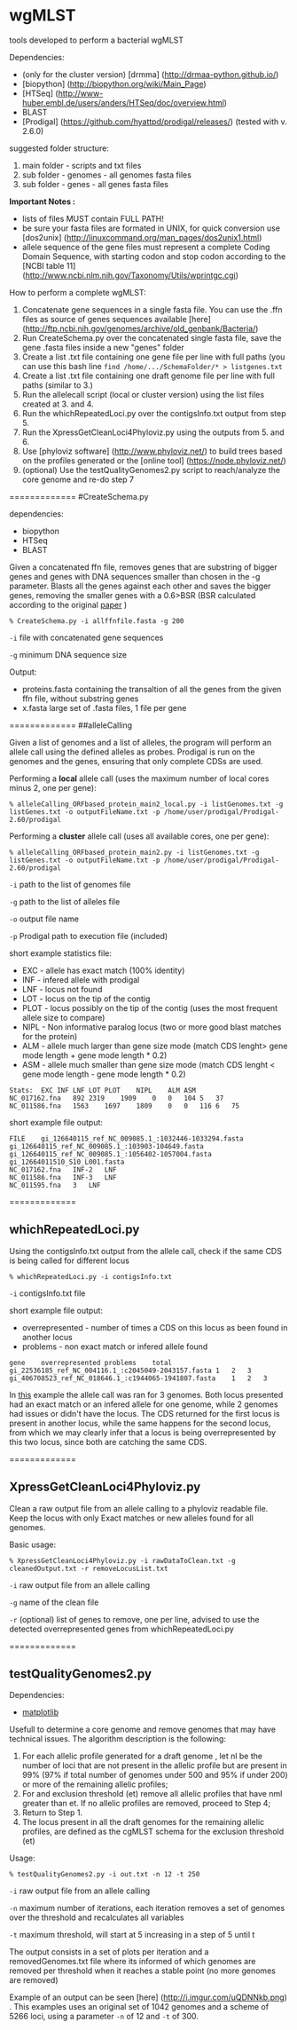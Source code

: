 # wgMLST
tools developed to perform a bacterial wgMLST

Dependencies:
* (only for the cluster version) [drmma]	(http://drmaa-python.github.io/)
* [biopython] (http://biopython.org/wiki/Main_Page)
* [HTSeq] (http://www-huber.embl.de/users/anders/HTSeq/doc/overview.html)
* BLAST
* [Prodigal] (https://github.com/hyattpd/prodigal/releases/) (tested with v. 2.6.0)



suggested folder structure:

1. main folder - scripts and txt files
 1. sub folder - genomes - all genomes fasta files
 2. sub folder - genes - all genes fasta files

**Important Notes :**
- lists of files MUST contain FULL PATH!
- be sure your fasta files are formated in UNIX, for quick conversion use [dos2unix] (http://linuxcommand.org/man_pages/dos2unix1.html)
- allele sequence of the gene files must represent a complete Coding Domain Sequence, with starting codon and stop codon according to the [NCBI table 11] (http://www.ncbi.nlm.nih.gov/Taxonomy/Utils/wprintgc.cgi)


How to perform a complete wgMLST:

1. Concatenate gene sequences in a single fasta file. You can use the .ffn files as source of genes sequences available [here] (http://ftp.ncbi.nih.gov/genomes/archive/old_genbank/Bacteria/)
2. Run CreateSchema.py over the concatenated single fasta file, save the gene .fasta files inside a new "genes" folder
3. Create a list .txt file containing one gene file per line with full paths (you can use this bash line `find /home/.../SchemaFolder/* > listgenes.txt`
4. Create a list .txt file containing one draft genome file per line with full paths (similar to 3.)
5. Run the allelecall script (local or cluster version) using the list files created at 3. and 4.
6. Run the whichRepeatedLoci.py over the contigsInfo.txt output from step 5.
7. Run the XpressGetCleanLoci4Phyloviz.py using the outputs from 5. and 6.
8. Use [phyloviz software] (http://www.phyloviz.net/) to build trees based on the profiles generated or the [online tool] (https://node.phyloviz.net/)
9. (optional) Use the testQualityGenomes2.py script to reach/analyze the core genome and re-do step 7

=============
#CreateSchema.py

dependencies:
* biopython
* HTSeq
* BLAST

Given a concatenated ffn file, removes genes that are substring of bigger genes and genes with DNA sequences smaller than chosen in the -g parameter. Blasts all the genes against each other and saves the bigger genes, removing the smaller genes with a 0.6>BSR (BSR calculated according to the original [paper](https://peerj.com/articles/332/) )

	% CreateSchema.py -i allffnfile.fasta -g 200

`-i` file with concatenated gene sequences

`-g` minimum DNA sequence size


Output:

* proteins.fasta containing the transaltion of all the genes from the given ffn file, without substring genes
* x.fasta large set of .fasta files, 1 file per gene



=============
##alleleCalling

Given a list of genomes and a list of alleles, the program will perform an allele call using the defined alleles as probes. Prodigal is run on the genomes and the genes, ensuring that only complete CDSs are used.

Performing a **local** allele call (uses the maximum number of local cores minus 2, one per gene):

	% alleleCalling_ORFbased_protein_main2_local.py -i listGenomes.txt -g listGenes.txt -o outputFileName.txt -p /home/user/prodigal/Prodigal-2.60/prodigal

Performing a **cluster** allele call (uses all available cores, one per gene):

	% alleleCalling_ORFbased_protein_main2.py -i listGenomes.txt -g listGenes.txt -o outputFileName.txt -p /home/user/prodigal/Prodigal-2.60/prodigal
	
`-i` path to the list of genomes file

`-g` path to the list of alleles file

`-o` output file name

`-p` Prodigal path to execution file (included) 

short example statistics file:

* EXC - allele has exact match (100% identity)
* INF - infered allele with prodigal
* LNF - locus not found
* LOT - locus on the tip of the contig
* PLOT - locus possibly on the tip of the contig (uses the most frequent allele size to compare)
* NIPL - Non informative paralog locus (two or more good blast matches for the protein)
* ALM - allele much larger than gene size mode (match CDS lenght> gene mode length + gene mode length * 0.2)
* ASM - allele much smaller than gene size mode (match CDS lenght < gene mode length - gene mode length * 0.2)

```
Stats:	EXC	INF	LNF	LOT	PLOT	NIPL	ALM	ASM
NC_017162.fna	892	2319	1909	0	0	104	5	37	
NC_011586.fna	1563	1697	1809	0	0	116	6	75	
```

short example file output:

```
FILE	gi_126640115_ref_NC_009085.1_:1032446-1033294.fasta	gi_126640115_ref_NC_009085.1_:103903-104649.fasta	gi_126640115_ref_NC_009085.1_:1056402-1057004.fasta	gi_12664011510_S10_L001.fasta
NC_017162.fna	INF-2	LNF
NC_011586.fna	INF-3	LNF
NC_011595.fna	3	LNF
```
=============
## whichRepeatedLoci.py

Using the contigsInfo.txt output from the allele call, check if the same CDS is being called for different locus

	% whichRepeatedLoci.py -i contigsInfo.txt

`-i` contigsInfo.txt file

short example file output:

* overrepresented - number of times a CDS on this locus as been found in another locus
* problems - non exact match or infered allele found

```
gene	overrepresented	problems	total
gi_22536185_ref_NC_004116.1_:c2045049-2043157.fasta	1	2	3
gi_406708523_ref_NC_018646.1_:c1944065-1941807.fasta	1	2	3

```
In [this](http://i.imgur.com/ABvr4YL.png) example the allele call was ran for 3 genomes.
Both locus presented had an exact match or an infered allele for one genome, while 2 genomes had issues or didn't have the locus. The CDS returned for the first locus is present in another locus, while the same happens for the second locus, from which we may clearly infer that a locus is being overrepresented by this two locus, since both are catching the same CDS.

=============
## XpressGetCleanLoci4Phyloviz.py


Clean a raw output file from an allele calling to a phyloviz readable file. Keep the locus with only Exact matches or new alleles found for all genomes.

Basic usage:

	% XpressGetCleanLoci4Phyloviz.py -i rawDataToClean.txt -g cleanedOutput.txt -r removeLocusList.txt
	
`-i` raw output file from an allele calling

`-g` name of the clean file

`-r` (optional) list of genes to remove, one per line, advised to use the detected overrepresented genes from whichRepeatedLoci.py

=============
## testQualityGenomes2.py

Dependencies:
* [matplotlib](http://matplotlib.org/)

Usefull to determine a core genome and remove genomes that may have technical issues. The algorithm description is the following:

1. For each allelic profile generated for a draft genome , let nl be the number of loci that are not present in the allelic profile but are present in 99% (97% if total number of genomes under 500 and 95% if under 200) or more of the remaining allelic profiles;
2. For and exclusion threshold (et) remove all allelic profiles that have nml greater than et. If no allelic profiles are removed, proceed to Step 4;
3. Return to Step 1.
4. The locus present in all the draft genomes for the remaining allelic profiles, are defined as the cgMLST schema for the exclusion threshold (et)

Usage:

	% testQualityGenomes2.py -i out.txt -n 12 -t 250
	
`-i` raw output file from an allele calling

`-n` maximum number of iterations, each iteration removes a set of genomes over the threshold and recalculates all variables

`-t` maximum threshold, will start at 5 increasing in a step of 5 until t

The output consists in a set of plots per iteration and a removedGenomes.txt file where its informed of which genomes are removed per threshold when it reaches a stable point (no more genomes are removed)

Example of an output can be seen [here] (http://i.imgur.com/uQDNNkb.png) . This examples uses an original set of 1042 genomes and a scheme of 5266 loci, using a parameter `-n` of 12 and `-t` of 300.
